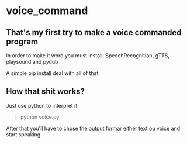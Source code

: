 # voice_command

## That's my first try to make a voice commanded program

In order to make it word you must install: 
SpeechRecognition, gTTS, playsound and pydub

A simple pip install deal with all of that

## How that shit works?
 Just use python to interpret it
> python voice.py

 After that you'll have to chose the output formar either text ou voice and start speaking